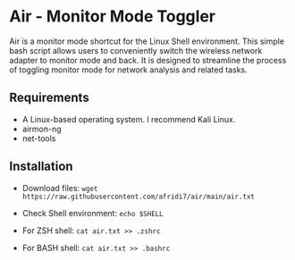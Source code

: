 # Air - Monitor Mode Toggler
Air is a monitor mode shortcut for the Linux Shell environment. This simple bash script allows users to conveniently switch the wireless network adapter to monitor mode and back. It is designed to streamline the process of toggling monitor mode for network analysis and related tasks.

## Requirements

- A Linux-based operating system. I recommend Kali Linux.
- airmon-ng
- net-tools

## Installation

- Download files: 
```wget https://raw.githubusercontent.com/afridi7/air/main/air.txt```

- Check Shell environment: 
```echo $SHELL```

- For ZSH shell: 
```cat air.txt >> .zshrc```

- For BASH shell: 
```cat air.txt >> .bashrc```
